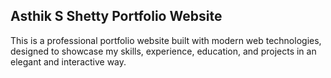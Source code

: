 ## Asthik S Shetty Portfolio Website
This is a professional portfolio website built with modern web technologies, designed to showcase my skills, experience, education, and projects in an elegant and interactive way.
